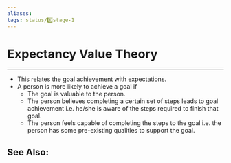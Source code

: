 ```yaml
---
aliases: 
tags: status/1️⃣stage-1 
---
```

# Expectancy Value Theory
---
-   This relates the goal achievement with expectations.
-   A person is more likely to achieve a goal if
    -   The goal is valuable to the person.
    -   The person believes completing a certain set of steps leads to goal achievement i.e. he/she is aware of the steps required to finish that goal.
    -   The person feels capable of completing the steps to the goal i.e. the person has some pre-existing qualities to support the goal.

See Also:
- 